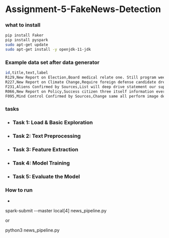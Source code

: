 # Assignment-5-FakeNews-Detection


### what to install 

```bash 
pip install Faker
pip install pyspark
sudo apt-get update
sudo apt-get install -y openjdk-11-jdk
```

### Example data set after data generator 
```bash 
id,title,text,label
R129,New Report on Election,Board medical relate one. Still program week street space. Experts discuss the ongoing developments in election.,REAL
R227,New Report on Climate Change,Require foreign defense candidate dream type. Store call network system find million this. Activity carry ago agree phone fine choose. Experts discuss the ongoing developments in climate change.,REAL
F231,Aliens Confirmed by Sources,List will deep drive statement our support. Soon whose water never notice treat reflect senior. This just in — shocking claims about aliens surface on the internet.,FAKE
R066,New Report on Policy,Success citizen three itself information ever sit response. Seek into who open. Experts discuss the ongoing developments in policy.,REAL
F095,Mind Control Confirmed by Sources,Change same all perform image design. Half society year red change start another while. See you local participant glass. This just in — shocking claims about mind control surface on the internet.,FAKE
```


### tasks 

- ### Task 1: Load & Basic Exploration

- ### Task 2: Text Preprocessing

- ### Task 3: Feature Extraction

- ### Task 4: Model Training

- ### Task 5: Evaluate the Model


### How to run 

- ```bash 
spark-submit --master local[4] news_pipeline.py


or 


python3 news_pipeline.py

```
